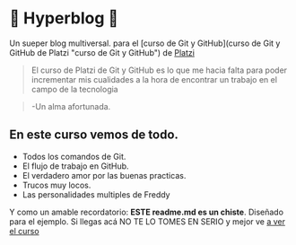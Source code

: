 #  💚 Hyperblog 💚
Un sueper blog multiversal. para el [curso de Git y GitHub](curso de Git y GitHub de Platzi "curso de Git y GitHub") de [Platzi](http://platzi.com "Platzi")
> El curso de Platzi de Git y GitHub es lo que me hacia falta para poder incrementar mis cualidades a la hora de encontrar un trabajo en el campo de la tecnologia 

>-Un alma afortunada.

## En este curso vemos de todo.
* Todos los comandos de Git.
* El flujo de trabajo en GitHub.
* El verdadero amor por las buenas practicas.
* Trucos muy locos.
* Las personalidades multiples de Freddy 

Y como un amable recordatorio: **ESTE readme.md es un chiste**. Diseñado para el ejemplo. Si llegas acá NO TE LO TOMES EN SERIO y mejor ve [a ver el curso](https://platzi.com/cursos/git-github/ "a ver el curso")
